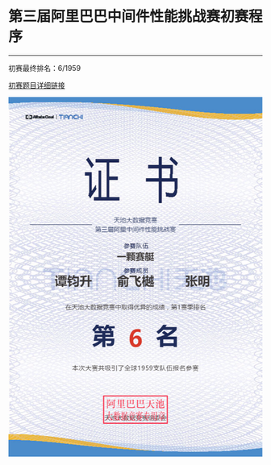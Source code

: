 # 第三届阿里巴巴中间件性能挑战赛初赛程序

------

初赛最终排名：6/1959	


[初赛题目详细链接](https://code.aliyun.com/middlewarerace2017/open-messaging-demo?spm=5176.100068.555.1.Kz5MUL)  


![Rank](rank.png)


